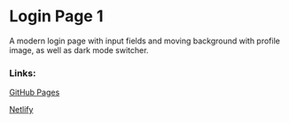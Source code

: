# Login Page 1

A modern login page with input fields and moving background with profile image, as well as dark mode switcher.

### Links:

[GitHub Pages](https://jhn322.github.io/login-page-2/)

[Netlify](https://jhn-login-page-2.netlify.app/)
